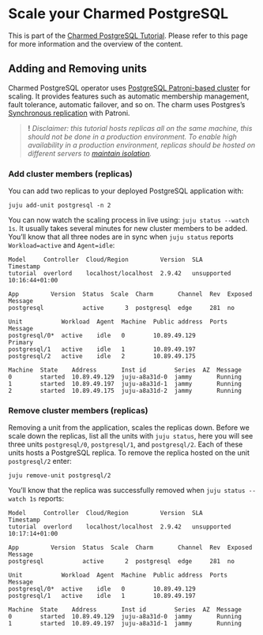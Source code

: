 # Scale your Charmed PostgreSQL

This is part of the [Charmed PostgreSQL Tutorial](/t/charmed-postgresql-tutorial-overview/9707?channel=edge). Please refer to this page for more information and the overview of the content.

## Adding and Removing units

Charmed PostgreSQL operator uses [PostgreSQL Patroni-based cluster](https://patroni.readthedocs.io/en/latest/) for scaling. It provides features such as automatic membership management, fault tolerance, automatic failover, and so on. The charm uses Postgres’s [Synchronous replication](https://patroni.readthedocs.io/en/latest/replication_modes.html#postgresql-synchronous-replication) with Patroni.

> **!** *Disclaimer: this tutorial hosts replicas all on the same machine, this should not be done in a production environment. To enable high availability in a production environment, replicas should be hosted on different servers to [maintain isolation](https://canonical.com/blog/database-high-availability).*


### Add cluster members (replicas)
You can add two replicas to your deployed PostgreSQL application with:
```shell
juju add-unit postgresql -n 2
```

You can now watch the scaling process in live using: `juju status --watch 1s`. It usually takes several minutes for new cluster members to be added. You’ll know that all three nodes are in sync when `juju status` reports `Workload=active` and `Agent=idle`:
```
Model     Controller  Cloud/Region         Version  SLA          Timestamp
tutorial  overlord    localhost/localhost  2.9.42   unsupported  10:16:44+01:00

App         Version  Status  Scale  Charm       Channel  Rev  Exposed  Message
postgresql           active      3  postgresql  edge     281  no       

Unit           Workload  Agent  Machine  Public address  Ports  Message
postgresql/0*  active    idle   0        10.89.49.129           Primary
postgresql/1   active    idle   1        10.89.49.197           
postgresql/2   active    idle   2        10.89.49.175           

Machine  State    Address       Inst id        Series  AZ  Message
0        started  10.89.49.129  juju-a8a31d-0  jammy       Running
1        started  10.89.49.197  juju-a8a31d-1  jammy       Running
2        started  10.89.49.175  juju-a8a31d-2  jammy       Running
```

### Remove cluster members (replicas)
Removing a unit from the application, scales the replicas down. Before we scale down the replicas, list all the units with `juju status`, here you will see three units `postgresql/0`, `postgresql/1`, and `postgresql/2`. Each of these units hosts a PostgreSQL replica. To remove the replica hosted on the unit `postgresql/2` enter:
```shell
juju remove-unit postgresql/2
```

You’ll know that the replica was successfully removed when `juju status --watch 1s` reports:
```
Model     Controller  Cloud/Region         Version  SLA          Timestamp
tutorial  overlord    localhost/localhost  2.9.42   unsupported  10:17:14+01:00

App         Version  Status  Scale  Charm       Channel  Rev  Exposed  Message
postgresql           active      2  postgresql  edge     281  no       

Unit           Workload  Agent  Machine  Public address  Ports  Message
postgresql/0*  active    idle   0        10.89.49.129           
postgresql/1   active    idle   1        10.89.49.197           

Machine  State    Address       Inst id        Series  AZ  Message
0        started  10.89.49.129  juju-a8a31d-0  jammy       Running
1        started  10.89.49.197  juju-a8a31d-1  jammy       Running
```